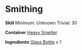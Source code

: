 <!-- TITLE: Glass Flask -->
<!-- SUBTITLE:  -->
# Smithing
**Skill**
Minimum: Unknown
Trivial: 30

**Container**
[Heavy Smelter](heavy-smelter)

**Ingredients**
[Glass Bottle](glass-bottle) x 1